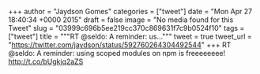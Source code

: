 
+++
author = "Jaydson Gomes"
categories = ["tweet"]
date = "Mon Apr 27 18:40:34 +0000 2015"
draft = false
image = "No media found for this Tweet"
slug = "03999c696b5ee219cc370c869631f7c9b0524f10"
tags = ["tweet"]
title = """RT @seldo: A reminder: us..."""
tweet = true
tweet_url = "https://twitter.com/jaydson/status/592760264304492544"
+++
RT @seldo: A reminder: using scoped modules on npm is freeeeeeee! http://t.co/bUgkjq2aZS
